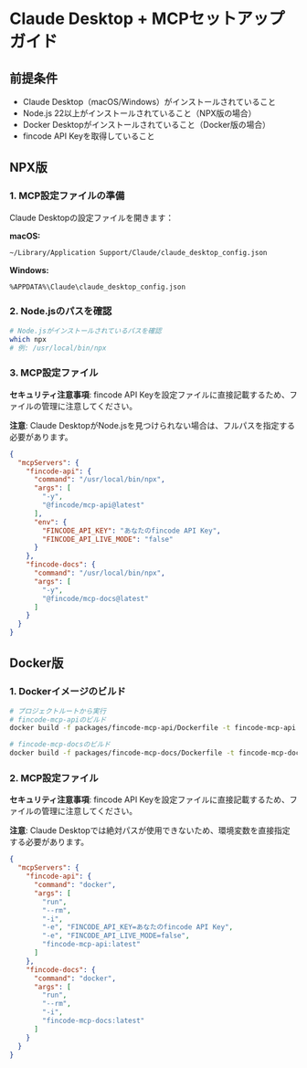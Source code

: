 # Claude Desktop + MCPセットアップガイド

## 前提条件

- Claude Desktop（macOS/Windows）がインストールされていること
- Node.js 22以上がインストールされていること（NPX版の場合）
- Docker Desktopがインストールされていること（Docker版の場合）
- fincode API Keyを取得していること

## NPX版

### 1. MCP設定ファイルの準備

Claude Desktopの設定ファイルを開きます：

**macOS:**
```bash
~/Library/Application Support/Claude/claude_desktop_config.json
```

**Windows:**
```
%APPDATA%\Claude\claude_desktop_config.json
```

### 2. Node.jsのパスを確認

```bash
# Node.jsがインストールされているパスを確認
which npx
# 例: /usr/local/bin/npx
```

### 3. MCP設定ファイル

**セキュリティ注意事項**: fincode API Keyを設定ファイルに直接記載するため、ファイルの管理に注意してください。

**注意**: Claude DesktopがNode.jsを見つけられない場合は、フルパスを指定する必要があります。

```json
{
  "mcpServers": {
    "fincode-api": {
      "command": "/usr/local/bin/npx",
      "args": [
        "-y",
        "@fincode/mcp-api@latest"
      ],
      "env": {
        "FINCODE_API_KEY": "あなたのfincode API Key",
        "FINCODE_API_LIVE_MODE": "false"
      }
    },
    "fincode-docs": {
      "command": "/usr/local/bin/npx",
      "args": [
        "-y",
        "@fincode/mcp-docs@latest"
      ]
    }
  }
}
```

## Docker版

### 1. Dockerイメージのビルド

```bash
# プロジェクトルートから実行
# fincode-mcp-apiのビルド
docker build -f packages/fincode-mcp-api/Dockerfile -t fincode-mcp-api:latest .

# fincode-mcp-docsのビルド
docker build -f packages/fincode-mcp-docs/Dockerfile -t fincode-mcp-docs:latest .
```

### 2. MCP設定ファイル

**セキュリティ注意事項**: fincode API Keyを設定ファイルに直接記載するため、ファイルの管理に注意してください。

**注意**: Claude Desktopでは絶対パスが使用できないため、環境変数を直接指定する必要があります。 

```json
{
  "mcpServers": {
    "fincode-api": {
      "command": "docker",
      "args": [
        "run",
        "--rm",
        "-i",
        "-e", "FINCODE_API_KEY=あなたのfincode API Key",
        "-e", "FINCODE_API_LIVE_MODE=false",
        "fincode-mcp-api:latest"
      ]
    },
    "fincode-docs": {
      "command": "docker",
      "args": [
        "run",
        "--rm",
        "-i",
        "fincode-mcp-docs:latest"
      ]
    }
  }
}
```
